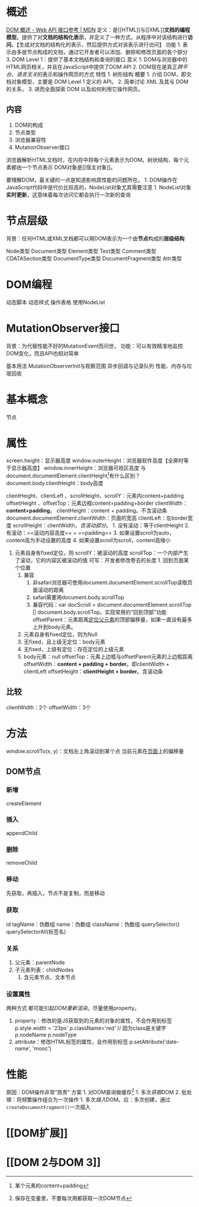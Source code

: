 # 概述
[DOM 概述 - Web API 接口参考 | MDN](https://developer.mozilla.org/zh-CN/docs/Web/API/Document_Object_Model/Introduction?spm=a21iq3.home.0.0.54b42764PcwehE) 
定义：是[[HTML]]与[[XML]]**文档的编程模型**。提供了对**文档的结构化表示**，并定义了一种方式，从程序中对该结构进行**访问**。【生成对文档的结构化的表示，然后提供方式对该表示进行访问】
功能
	1. 表示由多层节点构成的文档，通过它开发者可以添加、删除和修改页面的各个部分
	3. DOM Level 1：提供了基本文档结构和查询的接口
意义
	1. DOM与浏览器中的HTML网页相关，并且在JavaScript中提供了DOM API
	2. DOM现在是真正*跨平台*、*语言无关*的表示和操作网页的方式
特性
	1. 树形结构
概要
	1. 介绍 DOM，即文档对象模型，主要是 DOM Level 1 定义的 API。
	2. 简单讨论 XML 及其与 DOM 的关系，
	3. 进而全面探索 DOM 以及如何利用它操作网页。
## 内容
1. DOM的构成
2. 节点类型
3. 浏览器兼容性
4. MutationObserver接口

浏览器解析HTML文档时，在内存中将每个元素表示为DOM。树状结构，每个元素都由一个节点表示
DOM对象是[[宿主对象]]。

要理解DOM，最关键的一点是知道影响其性能的问题所在。
	1. DOM操作在JavaScript代码中是代价比较高的，NodeList对象尤其需要注意
		1. NodeList对象**实时更新**，这意味着每次访问它都会执行一次新的查询
# 节点层级
背景：任何HTML或XML文档都可以用DOM表示为一个由**节点**构成的**层级结构** 

Node类型
Document类型
Element类型
Text类型
Comment类型
CDATASection类型
DocumentType类型
DocumentFragment类型
Attr类型
# DOM编程
动态脚本
动态样式
操作表格
使用NodeList

# MutationObserver接口
背景：为代替性能不好的MutationEvent而问世，
功能：可以有效精准地监控DOM变化，而且API也相对简单

基本用法
MutationObserverInit与观察范围
异步回调与记录队列
性能、内存与垃圾回收
# 基本概念
节点
# 属性
screen.height：显示器高度
window.outerHeight：浏览器软件高度【全屏时等于显示器高度】
window.innerHeight：浏览器可视区高度
	与document.documentElement.clientHeight[^2]有什么区别？
document.body.clientHeight：body高度

clientHeight、clientLeft 、scrollHeight、scrollY：元素内content+padding
offsetHeight 、offsetTop：元素边框content+padding+border
clientWidth：**content+padding**。
clientHeight：content + padding。不含滚动条
	document.documentElement.clientWidth：页面的宽高
clientLeft：左border宽度
scrollHeight：clientWidth，*含滚动部分*。
	1. 没有滚动：等于clientHeight
	2. 有滚动：==滚动内容高度== + ==padding== 
	3. 如果设置scroll为auto，content高为手动设置的高度
	4. 如果设置scroll为scroll，content高缩小

1. 元素自身有fixed定位，则
scrollY：被滚动的高度
scrollTop：一个内部产生了滚动，它的内容区被滚动的值
	可写：开发者修改卷去的长度
		1. 回到页面某个位置
	1. 兼容
		1. 非safari浏览器可使用document.documentElement.scrollTop读取页面滚动的距离
		2. safari需要用document.body.scrollTop
		3. 兼容代码：var docScroll = document.documentElement.scrollTop || document.body.scrollTop。实现常用的“回到顶部”功能
offsetParent：元素距离<u>定位父元素</u>的顶部偏移量，如果一直没有最多上升到body元素。
	1. 元素自身有fixed定位，则为Null
	2. 无fixed，且上级无定位：body元素
	3. 无fixed，上级有定位：存在定位的上级元素
	4. body元素：null
offsetTop：元素上边框与offsetParent元素的上边框距离
offsetWidth：**content + padding + border**。即clientWidth + clientLeft
offsetHeight：**clientHeight + border**。含滚动条
## 比较
clientWidth：2个
offsetWidth：3个
# 方法
window.scrollTo(x, y)：文档左上角滚动到某个点
当前元素在<u>页面</u>上的偏移量
## DOM节点
### 新增
createElement
### 插入
appendChild
### 删除
removeChild
### 移动
先获取，再插入，节点不是复制，而是移动
### 获取
id
tagName：伪数组
name：伪数组
className：伪数组
querySelector()
querySelectorAll(标签名)
### 关系
1. 父元素：parentNode
2. 子元素列表：childNodes
	1. 含元素节点、文本节点
### 设置属性
两种方式
	都可能引起*DOM重新渲染*。尽量使用property。
1. property：修改的是JS获取到的元素的对象的属性，不会作用到标签
	p.style.width = '23px'
	p.className='red' // 因为class是关键字
	p.nodeName
	p.nodeType
1. attribute：修改HTML标签的属性，会作用到标签
	p.setAttribute('date-name', 'mooc')
# 性能
原因：DOM操作非常“昂贵”
方案
	1. 对DOM查询做缓存[^1] 
		1. 多次*获取*DOM
	2. 批处理：将频繁操作组合为一次操作
		1. 多次*插入*DOM。应：多次创建，通过`createDocumentFragment()`一次插入
# [[DOM扩展]] 
# [[DOM 2与DOM 3]] 

[^1]: 保存在变量里，不要每次用都获取一次DOM节点
[^2]: 某个元素的content+padding